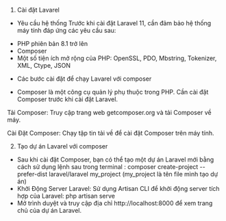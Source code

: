 1. Cài đặt Lavarel 
* Yêu cầu hệ thống
Trước khi cài đặt Laravel 11, cần đảm bảo hệ thống máy tính đáp ứng các yêu cầu sau:
- PHP phiên bản 8.1 trở lên
- Composer
- Một số tiện ích mở rộng của PHP: OpenSSL, PDO, Mbstring, Tokenizer, XML, Ctype, JSON
 
* Các bước cài đặt để chạy Lavarel với composer
- Composer là một công cụ quản lý phụ thuộc trong PHP. Cần cài đặt Composer trước khi cài đặt Laravel. 

Tải Composer: Truy cập trang web getcomposer.org và tải Composer về máy.

Cài Đặt Composer: Chạy tập tin tải về để cài đặt Composer trên máy tính.

2. Tạo dự án Lavarel với composer
- Sau khi cài đặt Composer, bạn có thể tạo một dự án Laravel mới bằng cách sử dụng lệnh sau trong terminal : composer create-project --prefer-dist laravel/laravel my_project (my_project là tên file mình tạo dự án)
- Khởi Động Server Laravel: Sử dụng Artisan CLI để khởi động server tích hợp của Laravel: php artisan serve 
- Mở trình duyệt và truy cập địa chỉ http://localhost:8000 để xem trang chủ của dự án Laravel.





